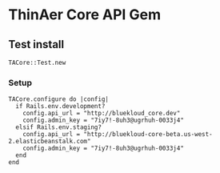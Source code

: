 # ThinAer Core API Gem

## Test install
```
TACore::Test.new
```

### Setup
```
TACore.configure do |config|
  if Rails.env.development?
    config.api_url = "http://bluekloud_core.dev"
    config.admin_key = "7iy7!-8uh3@ugrhuh-0033j4"
  elsif Rails.env.staging?
    config.api_url = "http://bluekloud-core-beta.us-west-2.elasticbeanstalk.com"
    config.admin_key = "7iy7!-8uh3@ugrhuh-0033j4"
  end
end
```
